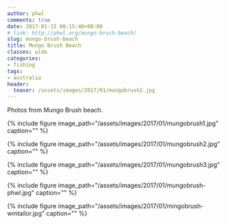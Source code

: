 ```yaml
---
author: phwl
comments: true
date: 2017-01-15 08:15:40+00:00
# link: http://phwl.org/mungo-brush-beach/
slug: mungo-brush-beach
title: Mungo Brush Beach
classes: wide
categories:
- fishing
tags:
- australia
header:
  teaser: /assets/images/2017/01/mungobrush2.jpg
---
```


Photos from Mungo Brush beach.

{% include figure image_path="/assets/images/2017/01/mungobrush1.jpg" caption="" %}

{% include figure image_path="/assets/images/2017/01/mungobrush2.jpg" caption="" %}

{% include figure image_path="/assets/images/2017/01/mungobrush3.jpg" caption="" %}

{% include figure image_path="/assets/images/2017/01/mungobrush-phwl.jpg" caption="" %}

{% include figure image_path="/assets/images/2017/01/mingobrush-wmtailor.jpg" caption="" %}
